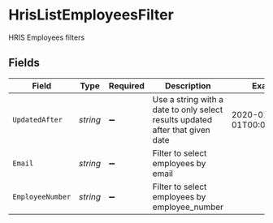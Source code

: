 # HrisListEmployeesFilter

HRIS Employees filters


## Fields

| Field                                                                         | Type                                                                          | Required                                                                      | Description                                                                   | Example                                                                       |
| ----------------------------------------------------------------------------- | ----------------------------------------------------------------------------- | ----------------------------------------------------------------------------- | ----------------------------------------------------------------------------- | ----------------------------------------------------------------------------- |
| `UpdatedAfter`                                                                | *string*                                                                      | :heavy_minus_sign:                                                            | Use a string with a date to only select results updated after that given date | 2020-01-01T00:00:00.000Z                                                      |
| `Email`                                                                       | *string*                                                                      | :heavy_minus_sign:                                                            | Filter to select employees by email                                           |                                                                               |
| `EmployeeNumber`                                                              | *string*                                                                      | :heavy_minus_sign:                                                            | Filter to select employees by employee_number                                 |                                                                               |